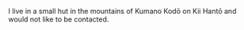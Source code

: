 

I live in a small hut in the mountains of Kumano Kodō on Kii Hantō and would not
like to be contacted.
